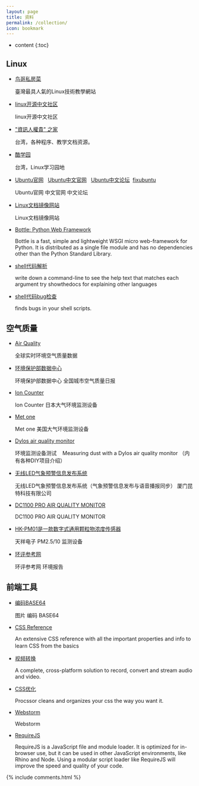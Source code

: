 ```yaml
---
layout: page
title: 资料
permalink: /collection/
icon: bookmark
---
```


* content
{:toc}

## Linux

* [鸟哥私房菜](http://linux.vbird.org/)

    臺灣最具人氣的Linux技術教學網站

* [linux开源中文社区](https://linux.cn/)

    linux开源中文社区

* ["資訊人權貴" 之家](http://user.frdm.info/ckhung/index.php)

    台湾，各种程序、教学文档资源。

* [酷学园](http://www.study-area.org/)

    台湾，Linux学习园地

* [Ubuntu官网](http://www.ubuntu.com/) &nbsp;&nbsp;[Ubuntu中文官网](http://cn.ubuntu.com/) &nbsp;&nbsp;[Ubuntu中文论坛](http://forum.ubuntu.org.cn/)&nbsp;&nbsp;[fixubuntu](https://fixubuntu.com/)

    Ubuntu官网 中文官网 中文论坛

* [Linux文档镜像网站](http://www.tldp.org/)

    Linux文档镜像网站

* [Bottle: Python Web Framework](http://www.bottlepy.org/)

    Bottle is a fast, simple and lightweight WSGI micro web-framework for Python. It is distributed as a single file module and has no dependencies other than the Python Standard Library.

* [shell代码解析](http://www.explainshell.com/)

    write down a command-line to see the help text that matches each argument try showthedocs for explaining other languages

* [shell代码bug检查](http://www.shellcheck.net//)

    finds bugs in your shell scripts.

## 空气质量

* [Air Quality](http://aqicn.org/city/beijing/)

     全球实时环境空气质量数据

* [环境保护部数据中心](http://datacenter.mep.gov.cn/)

     环境保护部数据中心 全国城市空气质量日报　

* [ Ion Counter](http://www.com-system.co.jp/ECOM/ION/ION.html)

     Ion Counter 日本大气环境监测设备

* [ Met one](http://www.metone.com/)

     Met one 美国大气环境监测设备

* [Dylos air quality monitor](http://woodgears.ca/dust/dylos.html)

    环境监测设备测试 &nbsp;&nbsp; Measuring dust with a Dylos air quality monitor （内有各种DIY项目介绍）

* [无线LED气象预警信息发布系统](http://xmhxydz.com/index.php?_m=mod_product&_a=view&p_id=135)

    无线LED气象预警信息发布系统（气象预警信息发布与语音播报同步） 厦门昆特科技有限公司

* [DC1100 PRO AIR QUALITY MONITOR](http://www.dylosproducts.com/dcproairqumo.html)

    DC1100 PRO AIR QUALITY MONITOR

* [HK-PM01是一款数字式通用颗粒物浓度传感器](http://www.txmcu.com/show.asp?id=764)

    天祥电子 PM2.5/10 监测设备

* [环评参考网](http://www.eiafans.cn/)

    环评参考网 环境报告

## 前端工具

* [编码BASE64](http://tool.css-js.com/base64.html)

     图片 编码 BASE64

* [CSS Reference](http://tympanus.net/codrops/css_reference/#section_css-concept)

     An extensive CSS reference with all the important properties and info to learn CSS from the basics　

* [ 视频转换](http://ffmpeg.org/)

     A complete, cross-platform solution to record, convert and stream audio and video.

* [ CSS优化](http://tools.maxcdn.com/process)

    Procssor cleans and organizes your css the way you want it.

* [Webstorm](https://www.jetbrains.com/webstorm/)

    Webstorm

* [RequireJS](http://requirejs.org/)

    RequireJS is a JavaScript file and module loader. It is optimized for in-browser use, but it can be used in other JavaScript environments, like Rhino and Node. Using a modular script loader like RequireJS will improve the speed and quality of your code.




{% include comments.html %}
